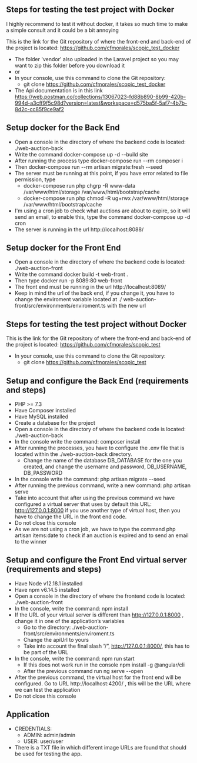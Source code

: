## Steps for testing the test project with Docker

I highly recommend to test it without docker, it takes so much time to make a simple consult and it could be a bit annoying

This is the link for the Git repository of where the front-end and back-end of the project is located: https://github.com/cfmorales/scopic_test_docker

- The folder 'vendor' also uploaded in the Laravel project so you may want to zip this folder before you download it
- or
- In your console, use this command to clone the Git repository:
  - git clone https://github.com/cfmorales/scopic_test_docker
- The Api documentation is in this link https://web.postman.co/collections/13067023-fd88b890-8b99-420b-994d-a3cff9f5c98d?version=latest&workspace=d575ba5f-5af7-4b7b-8d2c-cc85f9ce9af2
## Setup docker for the Back End

- Open a console in the directory of where the backend code is located: ./web-auction-back
- Write the command docker-compose up -d --build site
- After running the process type docker-compose run --rm composer i
- Then docker-compose run --rm artisan migrate:fresh --seed
- The server must be running at this point, if you have error related to file permission, type
  - docker-compose run php chgrp -R www-data /var/www/html/storage /var/www/html/bootstrap/cache
  - docker-compose run php chmod -R ug+rwx /var/www/html/storage /var/www/html/bootstrap/cache
- I'm using a cron job to check what auctions are about to expire, so it will send an email, to enable this, type the command docker-compose up -d cron
- The server is running in the url http://localhost:8088/

## Setup docker for the Front End

- Open a console in the directory of where the backend code is located: ./web-auction-front
- Write the command docker build -t web-front .
- Then type docker run -p 8089:80 web-front
- The front end must be running in the url http://localhost:8089/
- Keep in mind the url of the back end, if you change it, you have to change the enviroment variable located at ./ web-auction-front/src/environments/enviroment.ts with the new url
## Steps for testing the test project without Docker

This is the link for the Git repository of where the front-end and back-end of the project is located: https://github.com/cfmorales/scopic_test

- In your console, use this command to clone the Git repository: 
   - git clone https://github.com/cfmorales/scopic_test 


## Setup and configure the Back End (requirements and steps)

- PHP >= 7.3
- Have Composer installed
- Have MySQL installed
- Create a database for the project
- Open a console in the directory of where the backend code is located: ./web-auction-back
- In the console write the command: composer install
- After running the processes, you have to configure the .env file that is located within the ./web-auction-back directory.
    - Change the name of the database DB_DATABASE for the one you created, and change the username and password, DB_USERNAME, DB_PASSWORD
- In the console write the command: php artisan migrate --seed
- After running the previous command, write a new command: php artisan serve
- Take into account that after using the previous command we have configured a virtual server that uses by default this URL: http://127.0.0.1:8000 if you use another type of virtual host, then you have to change the URL in the front end code.
- Do not close this console
- As we are not using a cron job, we have to type the command php artisan items:date to check if an auction is expired and to send an email to the winner

## Setup and configure the Front End virtual server (requirements and steps)

- Have Node v12.18.1 installed 
- Have npm v6.14.5 installed
- Open a console in the directory of where the frontend code is located: ./web-auction-front
- In the console, write the command: npm install
- If the URL of your virtual server is different than http://127.0.0.1:8000 , change it in one of the application’s variables
  - Go to the directory: ./web-auction-front/src/environments/enviroment.ts
  - Change the apiUrl to yours
  - Take into account the final slash ”/”, http://127.0.0.1:8000/, this has to be part of the URL
- In the console, write the command: npm run start
  - If this does not work run in the console npm install -g @angular/cli 
  - After the previous command run ng serve --open
- After the previous command, the virtual host for the front end will be configured. Go to URL http://localhost:4200/ , this will be the URL where we can test the application
- Do not close this console
## Application

 - CREDENTIALS:
    - ADMIN: admin/admin
    - USER: user/user 
 -	There is a TXT file in which different image URLs are found that should be used for testing the app.
